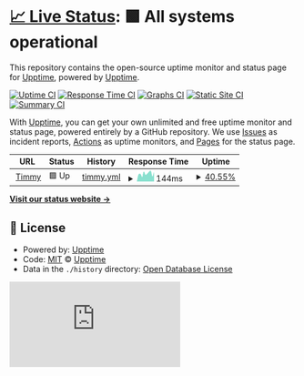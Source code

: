 # [📈 Live Status](https://upptime.github.io/upptime): <!--live status--> **🟩 All systems operational**

This repository contains the open-source uptime monitor and status page for [Upptime](https://upptime.js.org), powered by [Upptime](https://github.com/upptime/upptime).

[![Uptime CI](https://github.com/School-Simplified/Timmy-StatusPage/workflows/Uptime%20CI/badge.svg)](https://github.com/Space-Turtle0/Timmy-StatusPage/actions?query=workflow%3A%22Uptime+CI%22)
[![Response Time CI](https://github.com/School-Simplified/Timmy-StatusPage/workflows/Response%20Time%20CI/badge.svg)](https://github.com/Space-Turtle0/Timmy-StatusPage/actions?query=workflow%3A%22Response+Time+CI%22)
[![Graphs CI](https://github.com/School-Simplified/Timmy-StatusPage/workflows/Graphs%20CI/badge.svg)](https://github.com/Space-Turtle0/Timmy-StatusPage/actions?query=workflow%3A%22Graphs+CI%22)
[![Static Site CI](https://github.com/School-Simplified/Timmy-StatusPage/workflows/Static%20Site%20CI/badge.svg)](https://github.com/Space-Turtle0/Timmy-StatusPage/actions?query=workflow%3A%22Static+Site+CI%22)
[![Summary CI](https://github.com/School-Simplified/Timmy-StatusPage/workflows/Summary%20CI/badge.svg)](https://github.com/Space-Turtle0/Timmy-StatusPage/actions?query=workflow%3A%22Summary+CI%22)

With [Upptime](https://upptime.js.org), you can get your own unlimited and free uptime monitor and status page, powered entirely by a GitHub repository. We use [Issues](https://github.com/upptime/upptime/issues) as incident reports, [Actions](https://github.com/Space-Turtle0/Timmy-StatusPage/actions) as uptime monitors, and [Pages](https://upptime.github.io/upptime) for the status page.

<!--start: status pages-->
<!-- This summary is generated by Upptime (https://github.com/upptime/upptime) -->
<!-- Do not edit this manually, your changes will be overwritten -->
<!-- prettier-ignore -->
| URL | Status | History | Response Time | Uptime |
| --- | ------ | ------- | ------------- | ------ |
| <img alt="" src="https://favicons.githubusercontent.com/spaceturtle.tech" height="13"> [Timmy](https://spaceturtle.tech:5050) | 🟩 Up | [timmy.yml](https://github.com/School-Simplified/Timmy-StatusPage/commits/HEAD/history/timmy.yml) | <details><summary><img alt="Response time graph" src="./graphs/timmy/response-time-week.png" height="20"> 144ms</summary><br><a href="https://School-Simplified.github.io/Timmy-StatusPage/history/timmy"><img alt="Response time 144" src="https://img.shields.io/endpoint?url=https%3A%2F%2Fraw.githubusercontent.com%2FSchool-Simplified%2FTimmy-StatusPage%2FHEAD%2Fapi%2Ftimmy%2Fresponse-time.json"></a><br><a href="https://School-Simplified.github.io/Timmy-StatusPage/history/timmy"><img alt="24-hour response time 197" src="https://img.shields.io/endpoint?url=https%3A%2F%2Fraw.githubusercontent.com%2FSchool-Simplified%2FTimmy-StatusPage%2FHEAD%2Fapi%2Ftimmy%2Fresponse-time-day.json"></a><br><a href="https://School-Simplified.github.io/Timmy-StatusPage/history/timmy"><img alt="7-day response time 144" src="https://img.shields.io/endpoint?url=https%3A%2F%2Fraw.githubusercontent.com%2FSchool-Simplified%2FTimmy-StatusPage%2FHEAD%2Fapi%2Ftimmy%2Fresponse-time-week.json"></a><br><a href="https://School-Simplified.github.io/Timmy-StatusPage/history/timmy"><img alt="30-day response time 144" src="https://img.shields.io/endpoint?url=https%3A%2F%2Fraw.githubusercontent.com%2FSchool-Simplified%2FTimmy-StatusPage%2FHEAD%2Fapi%2Ftimmy%2Fresponse-time-month.json"></a><br><a href="https://School-Simplified.github.io/Timmy-StatusPage/history/timmy"><img alt="1-year response time 144" src="https://img.shields.io/endpoint?url=https%3A%2F%2Fraw.githubusercontent.com%2FSchool-Simplified%2FTimmy-StatusPage%2FHEAD%2Fapi%2Ftimmy%2Fresponse-time-year.json"></a></details> | <details><summary><a href="https://School-Simplified.github.io/Timmy-StatusPage/history/timmy">40.55%</a></summary><a href="https://School-Simplified.github.io/Timmy-StatusPage/history/timmy"><img alt="All-time uptime 40.55%" src="https://img.shields.io/endpoint?url=https%3A%2F%2Fraw.githubusercontent.com%2FSchool-Simplified%2FTimmy-StatusPage%2FHEAD%2Fapi%2Ftimmy%2Fuptime.json"></a><br><a href="https://School-Simplified.github.io/Timmy-StatusPage/history/timmy"><img alt="24-hour uptime 100.00%" src="https://img.shields.io/endpoint?url=https%3A%2F%2Fraw.githubusercontent.com%2FSchool-Simplified%2FTimmy-StatusPage%2FHEAD%2Fapi%2Ftimmy%2Fuptime-day.json"></a><br><a href="https://School-Simplified.github.io/Timmy-StatusPage/history/timmy"><img alt="7-day uptime 40.55%" src="https://img.shields.io/endpoint?url=https%3A%2F%2Fraw.githubusercontent.com%2FSchool-Simplified%2FTimmy-StatusPage%2FHEAD%2Fapi%2Ftimmy%2Fuptime-week.json"></a><br><a href="https://School-Simplified.github.io/Timmy-StatusPage/history/timmy"><img alt="30-day uptime 40.55%" src="https://img.shields.io/endpoint?url=https%3A%2F%2Fraw.githubusercontent.com%2FSchool-Simplified%2FTimmy-StatusPage%2FHEAD%2Fapi%2Ftimmy%2Fuptime-month.json"></a><br><a href="https://School-Simplified.github.io/Timmy-StatusPage/history/timmy"><img alt="1-year uptime 40.55%" src="https://img.shields.io/endpoint?url=https%3A%2F%2Fraw.githubusercontent.com%2FSchool-Simplified%2FTimmy-StatusPage%2FHEAD%2Fapi%2Ftimmy%2Fuptime-year.json"></a></details>

<!--end: status pages-->

[**Visit our status website →**](https://upptime.github.io/upptime)

## 📄 License

- Powered by: [Upptime](https://github.com/upptime/upptime)
- Code: [MIT](./LICENSE) © [Upptime](https://upptime.js.org)
- Data in the `./history` directory: [Open Database License](https://opendatacommons.org/licenses/odbl/1-0/)

![Uptime](https://img.shields.io/endpoint?url=https%3A%2F%2Fraw.githubusercontent.com%School-Simplified%Timmy-StatusPage%2Fmaster%2Fapi%Timmy%2Fuptime.json)
